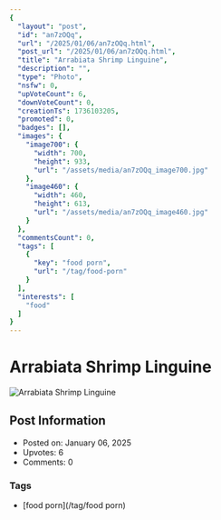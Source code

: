 ```yaml
---
{
  "layout": "post",
  "id": "an7zOQq",
  "url": "/2025/01/06/an7zOQq.html",
  "post_url": "/2025/01/06/an7zOQq.html",
  "title": "Arrabiata Shrimp Linguine",
  "description": "",
  "type": "Photo",
  "nsfw": 0,
  "upVoteCount": 6,
  "downVoteCount": 0,
  "creationTs": 1736103205,
  "promoted": 0,
  "badges": [],
  "images": {
    "image700": {
      "width": 700,
      "height": 933,
      "url": "/assets/media/an7zOQq_image700.jpg"
    },
    "image460": {
      "width": 460,
      "height": 613,
      "url": "/assets/media/an7zOQq_image460.jpg"
    }
  },
  "commentsCount": 0,
  "tags": [
    {
      "key": "food porn",
      "url": "/tag/food-porn"
    }
  ],
  "interests": [
    "food"
  ]
}
---
```


# Arrabiata Shrimp Linguine

![Arrabiata Shrimp Linguine](/assets/media/an7zOQq_image700.jpg)

## Post Information

- Posted on: January 06, 2025
- Upvotes: 6
- Comments: 0

### Tags

- [food porn](/tag/food porn)
